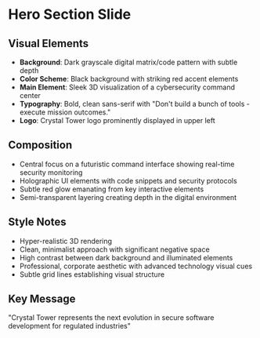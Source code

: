 # Hero Section Slide

## Visual Elements
- **Background**: Dark grayscale digital matrix/code pattern with subtle depth
- **Color Scheme**: Black background with striking red accent elements
- **Main Element**: Sleek 3D visualization of a cybersecurity command center
- **Typography**: Bold, clean sans-serif with "Don't build a bunch of tools - execute mission outcomes."
- **Logo**: Crystal Tower logo prominently displayed in upper left

## Composition
- Central focus on a futuristic command interface showing real-time security monitoring
- Holographic UI elements with code snippets and security protocols
- Subtle red glow emanating from key interactive elements
- Semi-transparent layering creating depth in the digital environment

## Style Notes
- Hyper-realistic 3D rendering
- Clean, minimalist approach with significant negative space
- High contrast between dark background and illuminated elements
- Professional, corporate aesthetic with advanced technology visual cues
- Subtle grid lines establishing visual structure

## Key Message
"Crystal Tower represents the next evolution in secure software development for regulated industries" 